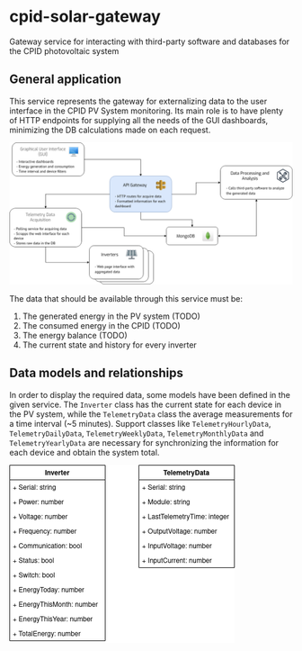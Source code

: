 # cpid-solar-gateway
Gateway service for interacting with third-party software and databases for the CPID photovoltaic system

## General application

This service represents the gateway for externalizing data to the user interface in the CPID PV System monitoring. Its main role is to have plenty of HTTP endpoints for supplying all the needs of the GUI dashboards, minimizing the DB calculations made on each request.

![Services](docs/images/service-diagram.png)

The data that should be available through this service must be:

1. The generated energy in the PV system (TODO)
2. The consumed energy in the CPID (TODO)
3. The energy balance (TODO)
4. The current state and history for every inverter

## Data models and relationships

In order to display the required data, some models have been defined in the given service. The `Inverter` class has the current state for each device in the PV system, while the `TelemetryData` class the average measurements for a time interval (~5 minutes). Support classes like `TelemetryHourlyData`, `TelemetryDailyData`, `TelemetryWeeklyData`, `TelemetryMonthlyData` and `TelemetryYearlyData` are necessary for synchronizing the information for each device and obtain the system total.


![Classes](docs/images/class-diagrams.png)